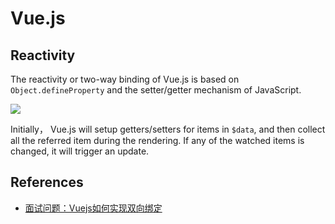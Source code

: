 
# Vue.js

## Reactivity

The reactivity or two-way binding of Vue.js is based on `Object.defineProperty` and the setter/getter mechanism of JavaScript.

![](https://image-static.segmentfault.com/288/540/2885406330-5adfe896c01b0_articlex)

Initially， Vue.js will setup getters/setters for items in `$data`, and then collect all the referred item during the rendering. If any of the watched items is changed, it will trigger an update.

## References

  * [面试问题：Vuejs如何实现双向绑定](https://segmentfault.com/a/1190000016884795)
  
 
